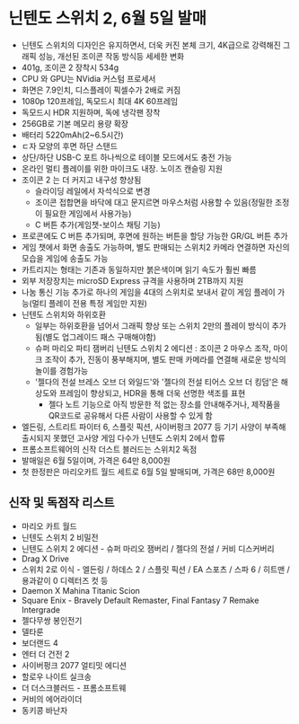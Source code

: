 # 닌텐도 스위치 2, 6월 5일 발매 


* 닌텐도 스위치의 디자인은 유지하면서, 더욱 커진 본체 크기, 4K급으로 강력해진 그래픽 성능, 개선된 조이콘 작동 방식등 세세한 변화
* 401g, 조이콘 2 장착시 534g
* CPU 와 GPU는 NVidia 커스텀 프로세서
* 화면은 7.9인치, 디스플레이 픽셀수가 2배로 커짐
* 1080p 120프레임, 독모드시 최대 4K 60프레임
* 독모드시 HDR 지원하며, 독에 냉각팬 장착
* 256GB로 기본 메모리 용량 확장
* 배터리 5220mAh(2~6.5시간)
* ㄷ자 모양의 후면 하단 스탠드
* 상단/하단 USB-C 포트 하나씩으로 테이블 모드에서도 충전 가능
* 온라인 멀티 플레이를 위한 마이크도 내장. 노이즈 캔슬링 지원
* 조이콘 2 는 더 커지고 내구성 향상됨
  + 슬라이딩 레일에서 자석식으로 변경
  + 조이콘 접합면을 바닥에 대고 문지르면 마우스처럼 사용할 수 있음(정밀한 조정이 필요한 게임에서 사용가능)
  + C 버튼 추가(게임챗-보이스 채팅 기능)
* 프로콘에도 C 버튼 추가되며, 후면에 원하는 버튼을 할당 가능한 GR/GL 버튼 추가
* 게임 챗에서 화면 송출도 가능하며, 별도 판매되는 스위치2 카메라 연결하면 자신의 모습을 게임에 송출도 가능
* 카트리지는 형태는 기존과 동일하지만 붉은색이며 읽기 속도가 훨씬 빠름
* 외부 저장장치는 microSD Express 규격을 사용하며 2TB까지 지원
* 나눔 통신 기능 추가로 하나의 게임을 4대의 스위치로 보내서 같이 게임 플레이 가능(멀티 플레이 전용 특정 게임만 지원)
* 닌텐도 스위치와 하위호환
  + 일부는 하위호환을 넘어서 그래픽 향상 또는 스위치 2만의 플레이 방식이 추가됨(별도 업그레이드 패스 구매해야함)
  + 슈퍼 마리오 파티 잼버리 닌텐도 스위치 2 에디션 : 조이콘 2 마우스 조작, 마이크 조작이 추가, 진동이 풍부해지며, 별도 판매 카메라를 연결해 새로운 방식의 놀이를 경험가능
  + '젤다의 전설 브레스 오브 더 와일드'와 '젤다의 전설 티어스 오브 더 킹덤'은 해상도와 프레임이 향상되고, HDR을 통해 더욱 선명한 색조를 표현
    - 젤다 노트 기능으로 아직 방문한 적 없는 장소를 안내해주거나, 제작품을 QR코드로 공유해서 다른 사람이 사용할 수 있게 함
* 엘든링, 스트리트 파이터 6, 스플릿 픽션, 사이버펑크 2077 등 기기 사양이 부족해 출시되지 못했던 고사양 게임 다수가 닌텐도 스위치 2에서 합류
* 프롬소프트웨어의 신작 더스트 블러드는 스위치2 독점
* 발매일은 6월 5일이며, 가격은 64만 8,000원
* 첫 한정판은 마리오카트 월드 세트로 6월 5일 발매되며, 가격은 68만 8,000원

신작 및 독점작 리스트
------------

* 마리오 카트 월드
* 닌텐도 스위치 2 비밀전
* 닌텐도 스위치 2 에디션 - 슈퍼 마리오 잼버리 / 젤다의 전설 / 커비 디스커버리
* Drag X Drive
* 스위치 2로 이식 - 엘든링 / 하데스 2 / 스플릿 픽션 / EA 스포츠 / 스파 6 / 히트맨 / 용과같이 0 디렉터즈 컷 등
* Daemon X Mahina Titanic Scion
* Square Enix - Bravely Default Remaster, Final Fantasy 7 Remake Intergrade
* 젤다무쌍 봉인전기
* 델타룬
* 보더랜드 4
* 엔터 더 건전 2
* 사이버펑크 2077 얼티밋 에디션
* 할로우 나이트 실크송
* 더 더스크블러드 - 프롬소프트웨
* 커비의 에어라이더
* 동키콩 바난자
